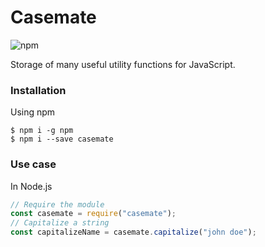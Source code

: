 # **Casemate**

![npm](https://img.shields.io/npm/v/casemate)

Storage of many useful utility functions for JavaScript.

### **Installation**

Using npm

```shell
$ npm i -g npm
$ npm i --save casemate
```

### **Use case**

In Node.js

```javascript
// Require the module
const casemate = require("casemate");
// Capitalize a string
const capitalizeName = casemate.capitalize("john doe");
```
